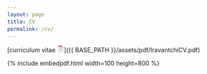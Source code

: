 ```yaml
---
layout: page
title: CV
permalink: /cv/
---
```


[curriculum vitae ![CV as pdf](/assets/icons16/pdf-icon.png)]({{ BASE_PATH }}/assets/pdf/IravantchiCV.pdf)

{% include embedpdf.html width=100 height=800 %}


